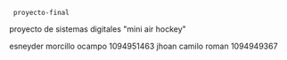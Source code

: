 	 proyecto-final

proyecto de sistemas digitales "mini air hockey"

esneyder morcillo ocampo 1094951463
jhoan camilo roman 1094949367

